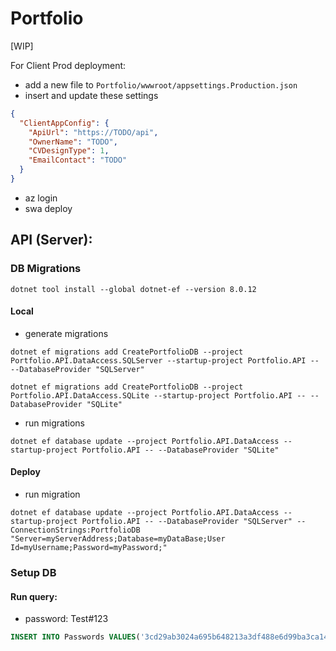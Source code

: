 # Portfolio

[WIP]

For Client Prod deployment:  
- add a new file to `Portfolio/wwwroot/appsettings.Production.json`
- insert and update these settings
```json
{
  "ClientAppConfig": {
    "ApiUrl": "https://TODO/api",
    "OwnerName": "TODO",
    "CVDesignType": 1,
    "EmailContact": "TODO"
  }
}
```
- az login
- swa deploy

## API (Server):
### DB Migrations
`dotnet tool install --global dotnet-ef --version 8.0.12`

#### Local
- generate migrations
```
dotnet ef migrations add CreatePortfolioDB --project Portfolio.API.DataAccess.SQLServer --startup-project Portfolio.API -- --DatabaseProvider "SQLServer"

dotnet ef migrations add CreatePortfolioDB --project Portfolio.API.DataAccess.SQLite --startup-project Portfolio.API -- --DatabaseProvider "SQLite"
```
- run migrations
```
dotnet ef database update --project Portfolio.API.DataAccess --startup-project Portfolio.API -- --DatabaseProvider "SQLite"
```

#### Deploy
- run migration
```
dotnet ef database update --project Portfolio.API.DataAccess --startup-project Portfolio.API -- --DatabaseProvider "SQLServer" --ConnectionStrings:PortfolioDB "Server=myServerAddress;Database=myDataBase;User Id=myUsername;Password=myPassword;"
```

### Setup DB
#### Run query:
- password: Test#123
```SQL
INSERT INTO Passwords VALUES('3cd29ab3024a695b648213a3df488e6d99ba3ca1497b6a8bf4289c7692ca5f52');
```
